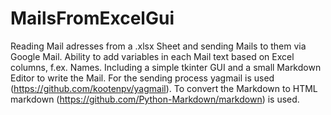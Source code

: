 # MailsFromExcelGui

Reading Mail adresses from a .xlsx Sheet and sending Mails to them via Google Mail.
Ability to add variables in each Mail text based on Excel columns, f.ex. Names.
Including a simple tkinter GUI and a small Markdown Editor to write the Mail.
For the sending process yagmail is used (https://github.com/kootenpv/yagmail).
To convert the Markdown to HTML markdown (https://github.com/Python-Markdown/markdown) is used.




